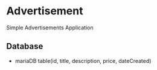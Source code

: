 # Advertisement
Simple Advertisements Application

## Database
- mariaDB
    table(id, title, description, price, dateCreated)
